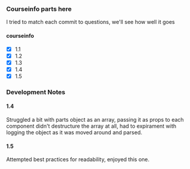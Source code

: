 ### Courseinfo parts here

I tried to match each commit to questions, we'll see how well it goes

#### courseinfo
- [x] 1.1
- [x] 1.2
- [x] 1.3
- [x] 1.4
- [x] 1.5

### Development Notes
#### 1.4
Struggled a bit with parts object as an array, passing it as props to each component didn't destructure the array at all, had to expirament with logging the object as it was moved around and parsed. 

#### 1.5
Attempted best practices for readability, enjoyed this one.